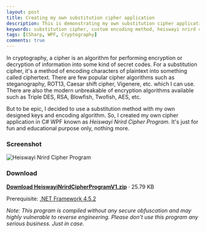 ```yaml
---
layout: post
title: Creating my own substitution cipher application
description: This is demonstrating my own substitution cipher application built in C# WPF using my own encoding method to encode the plaintext message into the encrypted strings.
keywords: substitution cipher, custom encoding method, heiswayi nrird cipher program, c# wpf, encryption and decryption
tags: [CSharp, WPF, Cryptography]
comments: true
---
```


In cryptography, a cipher is an algorithm for performing encryption or decryption of information into some kind of secret codes. For a substitution cipher, it's a method of encoding characters of plaintext into something called ciphertext. There are few popular cipher algorithms such as steganography, ROT13, Caesar shift cipher, Vigenere, etc. which I can use.
There are also the modern unbreakable of encryption algorithms available such as Triple DES, RSA, Blowfish, Twofish, AES, etc.

But to be epic, I decided to use a substitution method with my own designed keys and encoding algorithm. So, I created my own cipher application in C# WPF known as _Heiswayi Nrird Cipher Program_. It's just for fun and educational purpose only, nothing more.

### Screenshot

![Heiswayi Nrird Cipher Program](http://i.imgur.com/AbUYj16.png)

### Download

[**Download HeiswayiNrirdCipherProgramV1.zip**](https://www.dropbox.com/s/p9lc58cgw059mka/HeiswayiNrirdCipherProgramV1.zip?dl=0) · 25.79 KB

Prerequisite: [.NET Framework 4.5.2](https://www.microsoft.com/en-us/download/details.aspx?id=42642)

_Note: This program is compiled without any secure obfuscation and may highly vulnerable to reverse engineering. Please don't use this program any serious business. Just in case._

